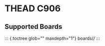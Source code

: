 THEAD C906
==========

Supported Boards
----------------

::: {.toctree glob="" maxdepth="1"}
boards/*/*
:::

